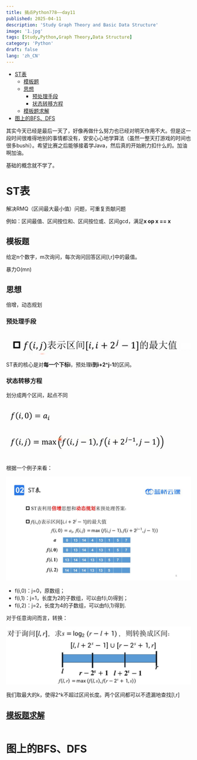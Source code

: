 ```yaml
---
title: 搞点Python778——day11
published: 2025-04-11
description: 'Study Graph Theory and Basic Data Structure'
image: '1.jpg'
tags: [Study,Python,Graph Theory,Data Structure]
category: 'Python'
draft: false 
lang: 'zh_CN'
---
```


- [ST表](#st表)
  - [模板题](#模板题)
  - [思想](#思想)
    - [预处理手段](#预处理手段)
    - [状态转移方程](#状态转移方程)
  - [模板题求解](#模板题求解)
- [图上的BFS、DFS](#图上的bfsdfs)


其实今天已经是最后一天了，好像再做什么努力也已经对明天作用不大。但是这一段时间很难得地别的事情都没有，安安心心地学算法（虽然一整天打游戏的时间也很多bushi）。希望比赛之后能够接着学Java，然后真的开始刷力扣什么的。加油啊加油。

基础的概念就不学了。

# ST表

解决RMQ（区间最大最小值）问题，可重复贡献问题

例如：区间最值、区间按位和、区间按位或、区间gcd，满足**x op x == x**

## 模板题

给定n个数字，m次询问，每次询问回答区间[l,r]中的最值。

暴力O(mn)

## 思想

倍增，动态规划

### 预处理手段

![alt text](image.png)

ST表的核心是对**每一个下标i**，预处理**i到i+2^j-1**的区间。

### 状态转移方程

划分成两个区间，起点不同

![alt text](image-1.png)

根据一个例子来看：

![alt text](d7cf56c2bk43ccfad15d963f9e4c4e20.jpg)

- f(i,0)：j=0，原数组；
- f(i,1)：j=1，长度为2的子数组，可以由f(i,0)得到；
- f(i,2)：j=2，长度为4的子数组，可以由f(i,1)得到.

对于任意询问而言，转换：

![alt text](image-2.png)

我们取最大的k，使得2^k不超过区间长度。两个区间都可以不遗漏地查找[l,r]

## [模板题求解](https://www.lanqiao.cn/problems/1205/learning/?page=1&first_category_id=1&tag_relation=union&problem_id=1205)

```python

```

# 图上的BFS、DFS






